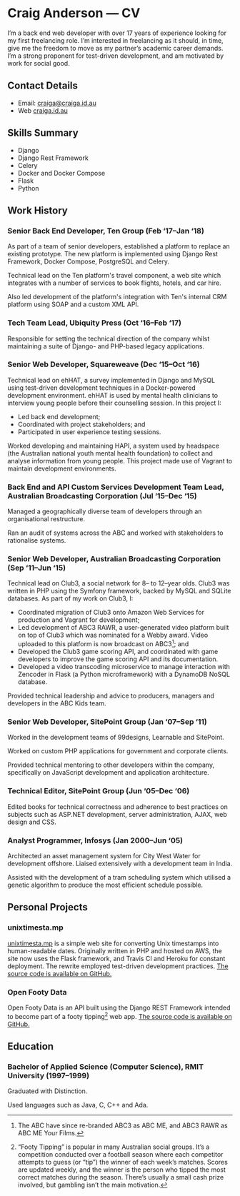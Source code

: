 # Craig Anderson — CV

I’m a back end web developer with over 17 years of experience looking for my first freelancing role. I’m interested in freelancing as it should, in time, give me the freedom to move as my partner’s academic career demands. I’m a strong proponent for test-driven development, and am motivated by work for social good.

## Contact Details

 * Email: [craiga@craiga.id.au](mailto:craiga@craiga.id.au)
 * Web [craiga.id.au](http://craiga.id.au/)

## Skills Summary

 * Django
 * Django Rest Framework
 * Celery
 * Docker and Docker Compose
 * Flask
 * Python


## Work History

### Senior Back End Developer, Ten Group (Feb ‘17–Jan ‘18)

As part of a team of senior developers, established a platform to replace an existing prototype. The new platform is implemented using Django Rest Framework, Docker Compose, PostgreSQL and Celery.

Technical lead on the Ten platform's travel component, a web site which integrates with a number of services to book flights, hotels, and car hire.

Also led development of the platform's integration with Ten's internal CRM platform using SOAP and a custom XML API.

### Tech Team Lead, Ubiquity Press (Oct ‘16–Feb ‘17)

Responsible for setting the technical direction of the company whilst maintaining a suite of Django- and PHP-based legacy applications.

### Senior Web Developer, Squareweave (Dec ‘15–Oct ‘16)

Technical lead on ehHAT, a survey implemented in Django and MySQL using test-driven development techniques in a Docker-powered development environment. ehHAT is used by mental health clinicians to interview young people before their counselling session. In this project I:

 * Led back end development;
 * Coordinated with project stakeholders; and
 * Participated in user experience testing sessions.

Worked developing and maintaining HAPI, a system used by headspace (the Australian national youth mental health foundation) to collect and analyse information from young people. This project made use of Vagrant to maintain development environments.

### Back End and API Custom Services Development Team Lead, Australian Broadcasting Corporation (Jul ‘15–Dec ‘15)

Managed a geographically diverse team of developers through an organisational restructure.

Ran an audit of systems across the ABC and worked with stakeholders to rationalise systems.

### Senior Web Developer, Australian Broadcasting Corporation (Sep ‘11–Jun ‘15)

Technical lead on Club3, a social network for 8– to 12–year olds. Club3 was written in PHP using the Symfony framework, backed by MySQL and SQLite databases. As part of my work on Club3, I:

 * Coordinated migration of Club3 onto Amazon Web Services for production and Vagrant for development;
 * Led development of ABC3 RAWR, a user-generated video platform built on top of Club3 which was nominated for a Webby award. Video uploaded to this platform is now broadcast on ABC3[^abc3-rebrand]; and
 * Developed the Club3 game scoring API, and coordinated with game developers to improve the game scoring API and its documentation.
 * Developed a video transcoding microservice to manage interaction with Zencoder in Flask (a Python microframework) with a DynamoDB NoSQL database.

Provided technical leadership and advice to producers, managers and developers in the ABC Kids team.

### Senior Web Developer, SitePoint Group (Jan ‘07–Sep ‘11)

Worked in the development teams of 99designs, Learnable and SitePoint.

Worked on custom PHP applications for government and corporate clients.

Provided technical mentoring to other developers within the company, specifically on JavaScript development and application architecture.

### Technical Editor, SitePoint Group (Jun ‘05–Dec ‘06)

Edited books for technical correctness and adherence to best practices on subjects such as ASP.NET development, server administration, AJAX, web design and CSS.

### Analyst Programmer, Infosys (Jan 2000–Jun ‘05)

Architected an asset management system for City West Water for development offshore. Liaised extensively with a development team in India.

Assisted with the development of a tram scheduling system which utilised a genetic algorithm to produce the most efficient schedule possible.


## Personal Projects

### unixtimesta.mp

[unixtimesta.mp](https://www.unixtimesta.mp/) is a simple web site for converting Unix timestamps into human-readable dates. Originally written in PHP and hosted on AWS, the site now uses the Flask framework, and Travis CI and Heroku for constant deployment.  The rewrite employed test-driven development practices. [The source code is available on GitHub.](https://github.com/craiga/unixtimesta.mp/)

### Open Footy Data

Open Footy Data is an API built using the Django REST Framework intended to become part of a footy tipping[^footy-tipping] web app. [The source code is available on GitHub.](https://github.com/craiga/openfootydata/)


## Education

### Bachelor of Applied Science (Computer Science), RMIT University (1997–1999)

Graduated with Distinction.

Used languages such as Java, C, C++ and Ada.


[^abc3-rebrand]: The ABC have since re-branded ABC3 as ABC ME, and ABC3 RAWR as ABC ME Your Films.

[^footy-tipping]: “Footy Tipping” is popular in many Australian social groups. It’s a competition conducted over a football season where each competitor attempts to guess (or “tip”) the winner of each week’s matches. Scores are updated weekly, and the winner is the person who tipped the most correct matches during the season. There’s usually a small cash prize involved, but gambling isn’t the main motivation.
